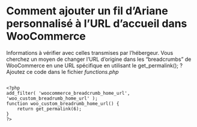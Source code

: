 # Comment ajouter un fil d’Ariane personnalisé à l’URL d’accueil dans WooCommerce

Informations à vérifier avec celles transmises par l’hébergeur. Vous cherchez un moyen de changer l’URL d’origine dans les “breadcrumbs” de WooCommerce en une URL spécifique en utilisant le get_permalink(); ? 
Ajoutez ce code dans le fichier *functions.php*


```

<?php
add_filter( 'woocommerce_breadcrumb_home_url', 'woo_custom_breadrumb_home_url' );
function woo_custom_breadrumb_home_url() {
    return get_permalink(6);
}
?>


```
